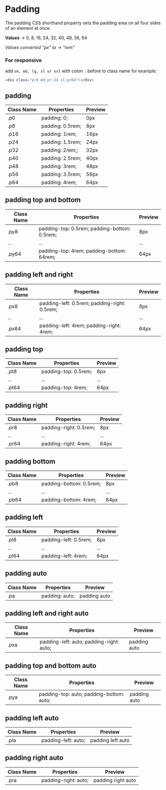 # Padding

The padding CSS shorthand property sets the padding area on all four sides of an element at once.

**Values** → 0, 8, 16, 24, 32, 40, 48, 56, 64

_Values converted "px" to → "rem"_

### For responsive

add `sm, md, lg, xl or xxl` with colon `:` before to class name for example:

```bash
<div class="pr8 md:pr-24 xl:pr64"></div>
```

## padding

| Class Name | Properties       | Preview                     |
| ---------- | ---------------- | --------------------------- |
| .p0        | padding: 0;      | <div class="p0">0px</div>   |
| .p8        | padding: 0.5rem; | <div class="p8">8px</div>   |
| .p16       | padding: 1rem;   | <div class="p16">16px</div> |
| .p24       | padding: 1.5rem; | <div class="p24">24px</div> |
| .p32       | padding: 2rem;;  | <div class="p32">32px</div> |
| .p40       | padding: 2.5rem; | <div class="p40">40px</div> |
| .p48       | padding: 3rem;   | <div class="p48">48px</div> |
| .p56       | padding: 3.5rem; | <div class="p56">56px</div> |
| .p64       | padding: 4rem;   | <div class="p64">64px</div> |

## padding top and bottom

| Class Name | Properties                                   | Preview                      |
| ---------- | -------------------------------------------- | ---------------------------- |
| .py8       | padding-top: 0.5rem; padding-bottom: 0.5rem; | <div class="py8">8px</div>   |
| ...        | ...                                          | ...                          |
| .py64      | padding-top: 4rem; padding-bottom: 64rem;    | <div class="py64">64px</div> |

## padding left and right

| Class Name | Properties                                   | Preview                      |
| ---------- | -------------------------------------------- | ---------------------------- |
| .px8       | padding-left: 0.5rem; padding-right: 0.5rem; | <div class="px8">8px</div>   |
| ...        | ...                                          | ...                          |
| .px64      | padding-left: 4rem; padding-right: 4rem;     | <div class="px64">64px</div> |

## padding top

| Class Name | Properties           | Preview                      |
| ---------- | -------------------- | ---------------------------- |
| .pt8       | padding-top: 0.5rem; | <div class="pt8">8px</div>   |
| ...        | ...                  | ...                          |
| .pt64      | padding-top: 4rem;   | <div class="pt64">64px</div> |

## padding right

| Class Name | Properties             | Preview                      |
| ---------- | ---------------------- | ---------------------------- |
| .pr8       | padding-right: 0.5rem; | <div class="pr8">8px</div>   |
| ...        | ...                    | ...                          |
| .pr64      | padding-right: 4rem;   | <div class="pr64">64px</div> |

## padding bottom

| Class Name | Properties              | Preview                      |
| ---------- | ----------------------- | ---------------------------- |
| .pb8       | padding-bottom: 0.5rem; | <div class="pb8">8px</div>   |
| ...        | ...                     | ...                          |
| .pb64      | padding-bottom: 4rem;   | <div class="pb64">64px</div> |

## padding left

| Class Name | Properties            | Preview                      |
| ---------- | --------------------- | ---------------------------- |
| .pl8       | padding-left: 0.5rem; | <div class="pl8">8px</div>   |
| ...        | ...                   | ...                          |
| .pl64      | padding-left: 4rem;   | <div class="pl64">64px</div> |

## padding auto

| Class Name | Properties     | Preview                            |
| ---------- | -------------- | ---------------------------------- |
| .pa        | padding: auto; | <div class="pa">padding auto</div> |

## padding left and right auto

| Class Name | Properties                               | Preview                             |
| ---------- | ---------------------------------------- | ----------------------------------- |
| .pxa       | padding-left: auto; padding-right: auto; | <div class="pxa">padding auto</div> |

## padding top and bottom auto

| Class Name | Properties                               | Preview                             |
| ---------- | ---------------------------------------- | ----------------------------------- |
| .pya       | padding-top: auto; padding-bottom: auto; | <div class="pya">padding auto</div> |

## padding left auto

| Class Name | Properties          | Preview                                  |
| ---------- | ------------------- | ---------------------------------------- |
| .pla       | padding-left: auto; | <div class="pla">padding left auto</div> |

## padding right auto

| Class Name | Properties           | Preview                                   |
| ---------- | -------------------- | ----------------------------------------- |
| .pra       | padding-right: auto; | <div class="pra">padding right auto</div> |
